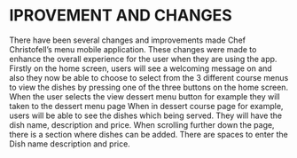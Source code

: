 # IPROVEMENT AND CHANGES
There have been several changes and improvements made Chef Christofell’s menu mobile application. These changes were made to enhance the overall experience for the user when they are using the app.
Firstly on the home screen,  users will see  a welcoming message on and also they now  be  able to choose to select from the 3 different course menus to view the dishes by pressing one of the three buttons on the home screen. When the user selects the view dessert menu button for example they will taken to the dessert menu page
When in dessert course page for example, users will be able to see the dishes which being served. They will have the dish name, description and price. When scrolling further down the page, there is a section where dishes can be added. There are spaces to enter the Dish name description and price.
